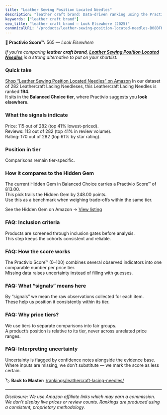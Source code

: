 ```yaml
---
title: "Leather Sewing Position Located Needles"
description: "leather craft brand: Data-driven ranking using the Practivio Score™. Positioned by quality, value, demand, findability, momentum."
keywords: ["leather craft brand"]
seo_title: "leather craft brand — Look Elsewhere (2025)"
canonicalURL: "/products/leather-sewing-position-located-needles-B08BFK5TZ3/"
---
```


**🚫 Practivio Score™:** 565 — _Look Elsewhere_


*If you're comparing **leather craft brand**, **[Leather Sewing Position Located Needles](https://www.amazon.com/dp/B08BFK5TZ3?tag=practivio-20)** is a strong alternative to put on your shortlist.*
### Quick take
[Shop “Leather Sewing Position Located Needles” on Amazon](https://www.amazon.com/dp/B08BFK5TZ3?tag=practivio-20)
In our dataset of 282 Leathercraft Lacing Needleses, this Leathercraft Lacing Needles is ranked **194**.  
It sits in the **Balanced Choice tier**, where Practivio suggests you **look elsewhere**.

### What the signals indicate
Price: 115 out of 282 (top 41% lowest-priced).  
Reviews: 113 out of 282 (top 41% in review volume).  
Rating: 170 out of 282 (top 61% by star rating).  

### Position in tier
Comparisons remain tier-specific.

### How it compares to the Hidden Gem
The current Hidden Gem in Balanced Choice carries a Practivio Score™ of 813.00.  
This pick trails the Hidden Gem by 248.00 points.  
Use this as a benchmark when weighing trade-offs within the same tier.  

See the Hidden Gem on Amazon → [View listing](https://www.amazon.com/dp/B0894S496F?tag=practivio-20)

### FAQ: Inclusion criteria
Products are screened through inclusion gates before analysis.  
This step keeps the cohorts consistent and reliable.

### FAQ: How the score works
The Practivio Score™ (0–100) combines several observed indicators into one comparable number per price tier.  
Missing data raises uncertainty instead of filling with guesses.

### FAQ: What “signals” means here
By “signals” we mean the raw observations collected for each item.  
These help us position it consistently within its tier.

### FAQ: Why price tiers?
We use tiers to separate comparisons into fair groups.  
A product’s position is relative to its tier, never across unrelated price ranges.

### FAQ: Interpreting uncertainty
Uncertainty is flagged by confidence notes alongside the evidence base.  
Where inputs are missing, we don’t substitute — we mark the score as less certain.


🏷️ **Back to Master:** [/rankings/leathercraft-lacing-needles/](/rankings/leathercraft-lacing-needles/)

---
_Disclosure: We use Amazon affiliate links which may earn a commission. We don’t display live prices or review counts. Rankings are produced using a consistent, proprietary methodology._

